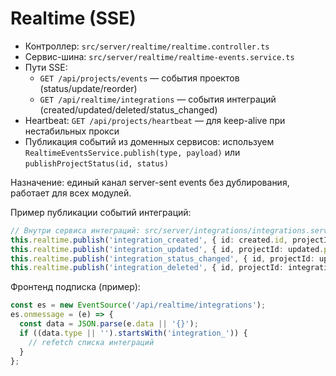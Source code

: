 # Realtime (SSE)

- Контроллер: `src/server/realtime/realtime.controller.ts`
- Сервис-шина: `src/server/realtime/realtime-events.service.ts`
- Пути SSE:
  - `GET /api/projects/events` — события проектов (status/update/reorder)
  - `GET /api/realtime/integrations` — события интеграций (created/updated/deleted/status_changed)
- Heartbeat: `GET /api/projects/heartbeat` — для keep-alive при нестабильных прокси
- Публикация событий из доменных сервисов: используем `RealtimeEventsService.publish(type, payload)` или `publishProjectStatus(id, status)`

Назначение: единый канал server-sent events без дублирования, работает для всех модулей.

Пример публикации событий интеграций:

```ts
// Внутри сервиса интеграций: src/server/integrations/integrations.service.ts
this.realtime.publish('integration_created', { id: created.id, projectId: dto.projectId });
this.realtime.publish('integration_updated', { id, projectId: updated.projectId });
this.realtime.publish('integration_status_changed', { id, projectId: updated.projectId, status: updated.status });
this.realtime.publish('integration_deleted', { id, projectId: integration.projectId });
```

Фронтенд подписка (пример):

```ts
const es = new EventSource('/api/realtime/integrations');
es.onmessage = (e) => {
  const data = JSON.parse(e.data || '{}');
  if ((data.type || '').startsWith('integration_')) {
    // refetch списка интеграций
  }
};
```
